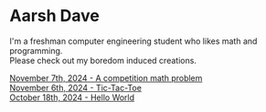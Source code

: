 # Aarsh Dave

I'm a freshman computer engineering student who likes math and programming.  
Please check out my boredom induced creations.  

[November 7th, 2024 - A competition math problem](https://github.com/a4rsh/a4rsh.github.io/blob/main/11-07-2024.md#a-competition-math-problem)  
[November 6th, 2024 - Tic-Tac-Toe](https://github.com/a4rsh/a4rsh.github.io/blob/main/11-06-2024.md)  
[October 18th, 2024 - Hello World](https://github.com/a4rsh/blog/blob/main/10-18-2024.md)  
